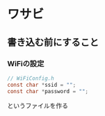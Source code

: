 # ワサビ

## 書き込む前にすること

### WiFiの設定
```c
// WiFiConfig.h
const char *ssid = "";
const char *password = "";
```
というファイルを作る
